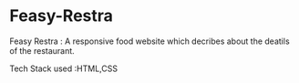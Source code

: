 # Feasy-Restra
Feasy Restra : A responsive food website which decribes about the deatils of the restaurant.

Tech Stack used :HTML,CSS
